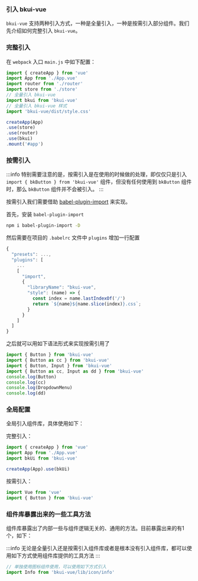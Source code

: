 ### 引入 bkui-vue

`bkui-vue` 支持两种引入方式，一种是全量引入，一种是按需引入部分组件。我们先介绍如何完整引入 `bkui-vue`。

### 完整引入

在 `webpack` 入口 `main.js` 中如下配置：

```js
import { createApp } from 'vue'
import App from './App.vue'
import router from './router'
import store from './store'
// 全量引入 bkui-vue
import bkui from 'bkui-vue'
// 全量引入 bkui-vue 样式
import 'bkui-vue/dist/style.css'

createApp(App)
.use(store)
.use(router)
.use(bkui)
.mount('#app')
```

### 按需引入

:::info
特别需要注意的是，按需引入是在使用的时候做的处理，即仅仅只是引入 `import { bkButton } from 'bkui-vue'` 组件，但没有任何使用到 `bkButton` 组件时，那么 `bkButton` 组件并不会被引入。
:::

按需引入我们需要借助 [babel-plugin-import](https://github.com/umijs/babel-plugin-import) 来实现。

首先，安装 `babel-plugin-import`

```bash
npm i babel-plugin-import -D
```

然后需要在项目的 `.babelrc` 文件中 `plugins` 增加一行配置

```js
{
  "presets": ...,
  "plugins": [
    ...
    [
      "import",
      {
        "libraryName": "bkui-vue",
        "style": (name) => {
          const index = name.lastIndexOf('/')
          return `${name}${name.slice(index)}.css`;
        }
      }
    ]
  ]
}
```

之后就可以用如下语法形式来实现按需引用了

```js
import { Button } from 'bkui-vue'
import { Button as cc } from 'bkui-vue'
import { Button, Input } from 'bkui-vue'
import { Button as cc, Input as dd } from 'bkui-vue'
console.log(Button)
console.log(cc)
console.log(DropdownMenu)
console.log(dd)
```
### 全局配置

全局引入组件库，具体使用如下：

完整引入：

```js
import { createApp } from 'vue'
import App from './App.vue'
import bkUi from 'bkui-vue'

createApp(App).use(bkUi)
```

按需引入：

```js
import Vue from 'vue'
import { Button } from 'bkui-vue'
```
### 组件库暴露出来的一些工具方法

组件库暴露出了内部一些与组件逻辑无关的、通用的方法。目前暴露出来的有1个，如下：

:::info
无论是全量引入还是按需引入组件库或者是根本没有引入组件库，都可以使用如下方式使用组件库提供的工具方法
:::

```js
// 单独使用图标组件使用，可以使用如下方式引入
import Info from 'bkui-vue/lib/icon/info'
```
